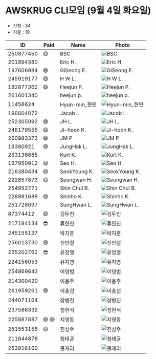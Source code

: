 # AWSKRUG CLI모임 (9월 4일 화요일)

* 신청 : 34
* 지불 : 19

 ID | Paid | Name | Photo
 -- | ---- | ---- | -----
 250877450 | :smile: | BSC | ![BSC](https://secure.meetupstatic.com/photos/member/9/a/9/4/thumb_275799572.jpeg)
 201894380 | | Eric H. | ![Eric H.](https://secure.meetupstatic.com/photos/member/6/8/5/7/thumb_277466711.jpeg)
 197606984 | :smile: | GiSeong E. | ![GiSeong E.](https://secure.meetupstatic.com/photos/member/4/7/d/8/thumb_252558392.jpeg)
 245919177 | :smile: | H W L. | ![H W L.](https://secure.meetupstatic.com/photos/member/9/2/7/d/thumb_279037501.jpeg)
 182877362 | :smile: | Heejun P. | ![Heejun P.](https://secure.meetupstatic.com/photos/member/3/5/f/3/thumb_245893811.jpeg)
 261601340 | | heejun p. | ![heejun p.](https://secure.meetupstatic.com/photos/member/1/d/2/9/thumb_279967465.jpeg)
 11458624 | | Hyun-min_현민 | ![Hyun-min_현민](https://secure.meetupstatic.com/photos/member/6/9/f/2/thumb_42267122.jpeg)
 196604072 | | Jacob :. | ![Jacob :.](https://secure.meetupstatic.com/photos/member/7/b/d/6/thumb_251971702.jpeg)
 252305092 | :smile: | JH L. | ![JH L.](https://secure.meetupstatic.com/photos/member/3/1/5/thumb_276360789.jpeg)
 246179555 | :smile: | Ji-hoon  K. | ![Ji-hoon  K.](https://secure.meetupstatic.com/photos/member/b/c/b/8/thumb_273888312.jpeg)
 260983372 | :smile: | JM P | ![JM P](https://secure.meetupstatic.com/photos/member/c/a/0/2/thumb_279711714.jpeg)
 19380921 | :smile: | JungHak L. | ![JungHak L.](https://secure.meetupstatic.com/photos/member/3/9/6/e/thumb_211574702.jpeg)
 253136685 | | Kurt K. | ![Kurt K.](https://secure.meetupstatic.com/photos/member/5/a/3/5/thumb_276683093.jpeg)
 167950912 | :smile: | Seo  H. | ![Seo  H.](https://secure.meetupstatic.com/photos/member/9/a/3/a/thumb_224799482.jpeg)
 216380434 | :smile: | SeokYoung K. | ![SeokYoung K.](https://secure.meetupstatic.com/photos/member/3/6/8/thumb_261720872.jpeg)
 222857873 | :smile: | Seungwan H. | ![Seungwan H.](https://secure.meetupstatic.com/photos/member/e/2/1/4/thumb_266757876.jpeg)
 254952771 | | Shin Chul B. | ![Shin Chul B.](https://secure.meetupstatic.com/photos/member/2/3/f/thumb_277380575.jpeg)
 228881688 | :smile: | Shinho K. | ![Shinho K.](https://secure.meetupstatic.com/photos/member/a/4/3/9/thumb_278202041.jpeg)
 251728097 | | SungHwan L. | ![SungHwan L.](https://secure.meetupstatic.com/photos/member/3/a/4/d/thumb_276134925.jpeg)
 87374412 | :smile: | 김두진 | ![김두진](https://secure.meetupstatic.com/photos/member/e/3/6/e/thumb_107758222.jpeg)
 217184134 | :sunglasses: | 류한진 | ![류한진](https://secure.meetupstatic.com/photos/member/e/7/d/6/thumb_273659350.jpeg)
 245155137 | | 박지훈 | ![박지훈](https://secure.meetupstatic.com/photos/member/9/7/b/thumb_273482427.jpeg)
 256013730 | :smile: | 신인철 | ![신인철](https://secure.meetupstatic.com/photos/member/e/6/a/a/thumb_277799050.jpeg)
 235202762 | :sunglasses: | 유정열 | ![유정열](https://secure.meetupstatic.com/photos/member/7/5/f/3/thumb_275550195.jpeg)
 224156053 | | 유지영 | ![유지영](https://secure.meetupstatic.com/photos/member/3/8/c/3/thumb_265334531.jpeg)
 254869643 | | 이영범 | ![이영범](https://secure.meetupstatic.com/photos/member/7/4/0/8/thumb_278909704.jpeg)
 214300420 | | 이용주 | ![이용주](https://secure.meetupstatic.com/photos/member/5/3/7/4/thumb_260721364.jpeg)
 261959261 | :smile: | 이홍섭 | ![이홍섭](https://secure.meetupstatic.com/photos/member/8/a/7/e/thumb_280115454.jpeg)
 244071164 | | 장병진 | ![장병진](https://secure.meetupstatic.com/photos/member/7/1/e/4/thumb_273149156.jpeg)
 237586332 | | 정현석 | ![정현석](https://secure.meetupstatic.com/photos/member/6/f/5/1/thumb_271048497.jpeg)
 225887887 | :smile: :smile: | 지영동 | ![지영동](https://secure.meetupstatic.com/photos/member/9/d/8/5/thumb_266140325.jpeg)
 251553156 | :smile: | 진성주 | ![진성주](https://secure.meetupstatic.com/photos/member/1/2/0/7/thumb_276064615.jpeg)
 211644878 | | 최태균 | ![최태균](https://secure.meetupstatic.com/photos/member/5/3/3/e/thumb_259521310.jpeg)
 253816160 | | 쿨게리 | ![쿨게리](https://secure.meetupstatic.com/photos/member/a/e/a/6/thumb_276944710.jpeg)
